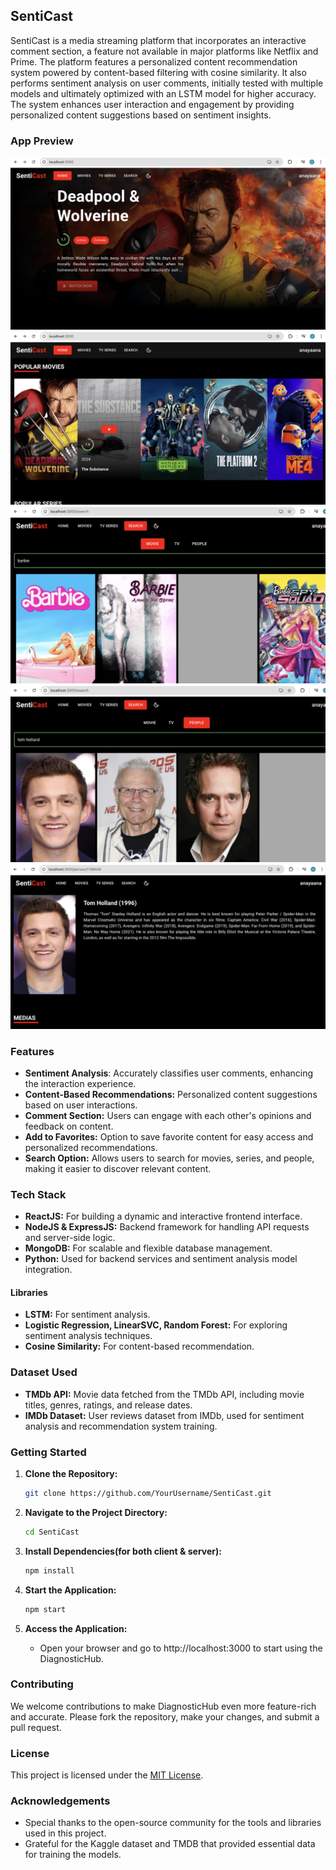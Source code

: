## SentiCast

SentiCast is a media streaming platform that incorporates an interactive comment section, a feature not available in major platforms like Netflix and Prime. The platform features a personalized content recommendation system powered by content-based filtering with cosine similarity. It also performs sentiment analysis on user comments, initially tested with multiple models and ultimately optimized with an LSTM model for higher accuracy. The system enhances user interaction and engagement by providing personalized content suggestions based on sentiment insights.

### App Preview

![Home page](img/img1.png)
![Movies page](img/img2.png)
![Search by movie page](img/img3.png)
![Search by people page](img/img4.png)
![Description page](img/img5.png)

### Features

- **Sentiment Analysis**: Accurately classifies user comments, enhancing the interaction experience.
- **Content-Based Recommendations:** Personalized content suggestions based on user interactions.
- **Comment Section:** Users can engage with each other's opinions and feedback on content.
- **Add to Favorites:** Option to save favorite content for easy access and personalized recommendations.
- **Search Option:**  Allows users to search for movies, series, and people, making it easier to discover relevant content.


### Tech Stack

- **ReactJS:** For building a dynamic and interactive frontend interface.
- **NodeJS & ExpressJS:**  Backend framework for handling API requests and server-side logic.
- **MongoDB:** For scalable and flexible database management.
- **Python:**  Used for backend services and sentiment analysis model integration.
  
#### Libraries

- **LSTM:** For sentiment analysis.
- **Logistic Regression, LinearSVC, Random Forest:** For exploring sentiment analysis techniques.
- **Cosine Similarity:** For content-based recommendation.


### Dataset Used

- **TMDb API:** Movie data fetched from the TMDb API, including movie titles, genres, ratings, and release dates.
- **IMDb Dataset:** User reviews dataset from IMDb, used for sentiment analysis and recommendation system training.
  
### Getting Started

1. **Clone the Repository:**
   ```bash
   git clone https://github.com/YourUsername/SentiCast.git
   ```

2. **Navigate to the Project Directory:**
   ```bash
   cd SentiCast
   ```

3. **Install Dependencies(for both client & server):**
   ```bash
   npm install
   ```
   
4. **Start the Application:**
   ```bash
   npm start
   ```
4. **Access the Application:**
   - Open your browser and go to http://localhost:3000 to start using the DiagnosticHub.

### Contributing

We welcome contributions to make DiagnosticHub even more feature-rich and accurate. Please fork the repository, make your changes, and submit a pull request.

### License

This project is licensed under the [MIT License](LICENSE).

### Acknowledgements

- Special thanks to the open-source community for the tools and libraries used in this project.
- Grateful for the Kaggle dataset and TMDB that provided essential data for training the models.
